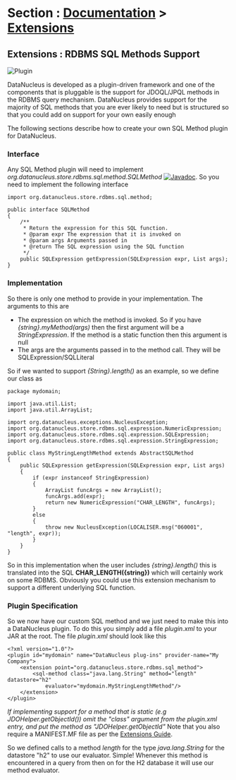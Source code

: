 <head><title>Extensions : RDBMS SQL Methods</title></head>

# Section : [Documentation](../index.html) > [Extensions](index.html)

## Extensions : RDBMS SQL Methods Support
![Plugin](../../images/nucleus_plugin.gif)

DataNucleus is developed as a plugin-driven framework and one of the components that is 
pluggable is the support for JDOQL/JPQL methods in the RDBMS query mechanism. 
DataNucleus provides support for the majority of SQL methods that you are ever likely
to need but is structured so that you could add on support for your own easily enough

The following sections describe how to create your own SQL Method plugin for DataNucleus.

### Interface

Any SQL Method plugin will need to implement _org.datanucleus.store.rdbms.sql.method.SQLMethod_
[![Javadoc](../../images/javadoc.gif)](http://www.datanucleus.org/javadocs/store.rdbms/latest/org/datanucleus/store/rdbms/sql/method/SQLMethod.html).
So you need to implement the following interface

	import org.datanucleus.store.rdbms.sql.method;
	
	public interface SQLMethod
	{
    	/**
    	 * Return the expression for this SQL function.
    	 * @param expr The expression that it is invoked on
    	 * @param args Arguments passed in
    	 * @return The SQL expression using the SQL function
    	 */
    	public SQLExpression getExpression(SQLExpression expr, List args);
	}

### Implementation

So there is only one method to provide in your implementation. The arguments to this are

* The expression on which the method is invoked. So if you have _{string}.myMethod(args)_ then the first argument will be a _StringExpression_. 
If the method is a static function then this argument is null
* The args are the arguments passed in to the method call. They will be SQLExpression/SQLLiteral

So if we wanted to support _{String}.length()_ as an example, so we define our class as

	package mydomain;
	
	import java.util.List;
	import java.util.ArrayList;
	
	import org.datanucleus.exceptions.NucleusException;
	import org.datanucleus.store.rdbms.sql.expression.NumericExpression;
	import org.datanucleus.store.rdbms.sql.expression.SQLExpression;
	import org.datanucleus.store.rdbms.sql.expression.StringExpression;
	
	public class MyStringLengthMethod extends AbstractSQLMethod
	{
    	public SQLExpression getExpression(SQLExpression expr, List args)
    	{
        	if (expr instanceof StringExpression)
        	{
            	ArrayList funcArgs = new ArrayList();
            	funcArgs.add(expr);
            	return new NumericExpression("CHAR_LENGTH", funcArgs);
        	}
        	else
        	{
            	throw new NucleusException(LOCALISER.msg("060001", "length", expr));
        	}
    	}
	}

So in this implementation when the user includes _{string}.length()_
this is translated into the SQL __CHAR_LENGTH({string})__ which will certainly
work on some RDBMS. Obviously you could use this extension mechanism to support a different underlying SQL function.

### Plugin Specification

So we now have our custom SQL method and we just need to make this into a DataNucleus plugin. To do this you simply add a file 
_plugin.xml_ to your JAR at the root. The file _plugin.xml_ should look like this

	<?xml version="1.0"?>
	<plugin id="mydomain" name="DataNucleus plug-ins" provider-name="My Company">
    	<extension point="org.datanucleus.store.rdbms.sql_method">
        	<sql-method class="java.lang.String" method="length" datastore="h2"
            	evaluator="mydomain.MyStringLengthMethod"/>
    	</extension>
	</plugin>

_If implementing support for a method that is static (e.g JDOHelper.getObjectId()) omit the "class" argument from the plugin.xml entry, and put the method as "JDOHelper.getObjectId"_
Note that you also require a MANIFEST.MF file as per the [Extensions Guide](index.html).

So we defined calls to a method _length_ for the type _java.lang.String_
for the datastore "h2" to use our evaluator. Simple! Whenever this method is encountered
in a query from then on for the H2 database it will use our method evaluator.
